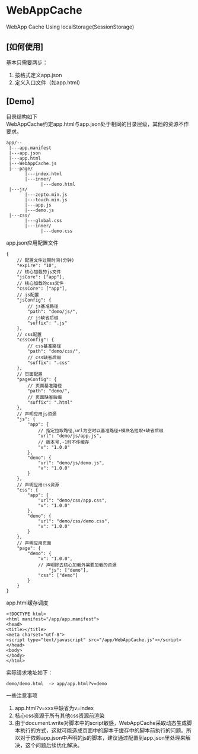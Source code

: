 WebAppCache
===========

WebApp Cache Using localStorage(SessionStorage)



[如何使用]
----------------------
基本只需要两步：  
1. 按格式定义app.json  
2. 定义入口文件（如app.html）


[Demo]
----------------------
目录结构如下  
WebAppCache约定app.html与app.json处于相同的目录层级，其他的资源不作要求。
```
app/--
 |---app.manifest
 |---app.json
 |---app.html
 |---WebAppCache.js
 |---page/
       |---index.html
       |---inner/
             |---demo.html  
 |---js/
       |---zepto.min.js
       |---touch.min.js
       |---app.js
       |---demo.js
 |---css/
       |---global.css
       |---inner/
             |---demo.css
```


app.json应用配置文件

```
{
	// 配置文件过期时间(分钟)
  	"expire": "10",
  	// 核心加载的js文件
	"jsCore": ["app"],
	// 核心加载的css文件
	"cssCore": ["app"],
	// js配置
	"jsConfig": {
		// js基准路径
		"path": "demo/js/",
		// js缺省后缀
		"suffix": ".js"
	},
	// css配置
	"cssConfig": {
		// css基准路径
		"path": "demo/css/",
		// css缺省后缀
		"suffix": ".css"
	},
	// 页面配置
	"pageConfig": {
		// 页面基准路径
		"path": "demo/",
		// 页面缺省后缀
		"suffix": ".html"
	},
	// 声明应用js资源
	"js": {
		"app": {
			// 指定拉取路径,url为空时以基准路径+模块名拉取+缺省后缀
			"url": "demo/js/app.js",
			// 版本号,-1时不作缓存
			"v": "1.0.0"
		},
		"demo": {
			"url": "demo/js/demo.js",
			"v": "1.0.0"
		}
	},
	// 声明应用css资源
	"css": {
		"app": {
			"url": "demo/css/app.css",
			"v": "1.0.0"
		},
		"demo": {
			"url": "demo/css/demo.css",
			"v": "1.0.0"
		}
	},
	// 声明应用页面
	"page": {
		"demo": {
			"v": "1.0.0",
			// 声明除去核心加载外需要加载的资源
      			"js": ["demo"],
			"css": ["demo"]
		}
	}
}
```

app.html缓存调度
```
<!DOCTYPE html>
<html manifest="/app/app.manifest">
<head>
<title></title>
<meta charset="utf-8">
<script type="text/javascript" src="/app/WebAppCache.js"></script>
</head>
<body>
</body>
</html>
```

实际请求地址如下：
```
demo/demo.html  -> app/app.html?v=demo
```

一些注意事项  
1. app.html?v=xxx中缺省为v=index  
2. 核心css资源于所有其他css资源前渲染  
3. 由于document.write对脚本中的script敏感，WebAppCache采取动态生成脚本执行的方式，这就可能造成页面中的脚本于缓存中的脚本前执行的问题。所以对于依赖app.json中声明的js的脚本，建议通过配置到app.json里处理来解决，这个问题后续优化解决。